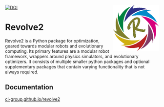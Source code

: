 [![DOI](https://zenodo.org/badge/DOI/10.5281/zenodo.8355869.svg)](https://doi.org/10.5281/zenodo.8355869)
<img  align="right" width="150" height="150"  src="/docs/source/logo.png">

# Revolve2
Revolve2 is a Python package for optimization, geared towards modular robots and evolutionary computing.
Its primary features are a modular robot framework, wrappers around physics simulators, and evolutionary optimizers.
It consists of multiple smaller python packages and optional supplementary packages that contain varying functionality that is not always required.

## Documentation
[ci-group.github.io/revolve2](https://ci-group.github.io/revolve2/)
